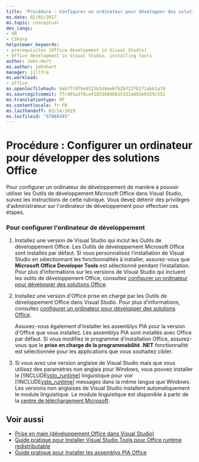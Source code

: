 ```yaml
---
title: 'Procédure : Configurer un ordinateur pour développer des solutions Office'
ms.date: 02/02/2017
ms.topic: conceptual
dev_langs:
- VB
- CSharp
helpviewer_keywords:
- prerequisites [Office development in Visual Studio]
- Office development in Visual Studio, installing tools
author: John-Hart
ms.author: johnhart
manager: jillfra
ms.workload:
- office
ms.openlocfilehash: 9ab7ffdf6e9323b3d4ee67b2bf237b271abb1a7d
ms.sourcegitcommit: f7c401a376ce410336846835332a693e6159c551
ms.translationtype: MT
ms.contentlocale: fr-FR
ms.lasthandoff: 03/14/2019
ms.locfileid: "57869345"
---
```

# <a name="how-to-configure-a-computer-to-develop-office-solutions"></a>Procédure : Configurer un ordinateur pour développer des solutions Office
  Pour configurer un ordinateur de développement de manière à pouvoir utiliser les Outils de développement Microsoft Office dans Visual Studio, suivez les instructions de cette rubrique. Vous devez détenir des privilèges d'administrateur sur l'ordinateur de développement pour effectuer ces étapes.

### <a name="to-configure-the-development-computer"></a>Pour configurer l'ordinateur de développement

1.  Installez une version de Visual Studio qui inclut les Outils de développement Office. Les Outils de développement Microsoft Office sont installés par défaut. Si vous personnalisez l’installation de Visual Studio en sélectionnant les fonctionnalités à installer, assurez-vous que **Microsoft Office Developer Tools** est sélectionné pendant l’installation. Pour plus d’informations sur les versions de Visual Studio qui incluent les outils de développement Office, consultez [configurer un ordinateur pour développer des solutions Office](../vsto/configuring-a-computer-to-develop-office-solutions.md).

2.  Installez une version d'Office prise en charge par les Outils de développement Office dans Visual Studio. Pour plus d’informations, consultez [configurer un ordinateur pour développer des solutions Office](../vsto/configuring-a-computer-to-develop-office-solutions.md).

     Assurez-vous également d'installer les assemblys PIA pour la version d'Office que vous installez. Les assemblys PIA sont installés avec Office par défaut. Si vous modifiez le programme d’installation Office, assurez-vous que le **prise en charge de la programmabilité .NET** fonctionnalité est sélectionnée pour les applications que vous souhaitez cibler.

3.  Si vous avez une version anglaise de Visual Studio mais que vous utilisez des paramètres non anglais pour Windows, vous pouvez installer le [!INCLUDE[vsto_runtime](../vsto/includes/vsto-runtime-md.md)] linguistique pour voir [!INCLUDE[vsto_runtime](../vsto/includes/vsto-runtime-md.md)] messages dans la même langue que Windows. Les versions non anglaises de Visual Studio installent automatiquement le module linguistique. Le module linguistique est disponible à partir de la [centre de téléchargement Microsoft](http://go.microsoft.com/fwlink/?LinkId=140386).

## <a name="see-also"></a>Voir aussi

- [Prise en main &#40;développement Office dans Visual Studio&#41;](../vsto/getting-started-office-development-in-visual-studio.md)
- [Guide pratique pour Installer Visual Studio Tools pour Office runtime redistributable](../vsto/how-to-install-the-visual-studio-tools-for-office-runtime-redistributable.md)
- [Guide pratique pour Installer les assemblys PIA Office](../vsto/how-to-install-office-primary-interop-assemblies.md)

